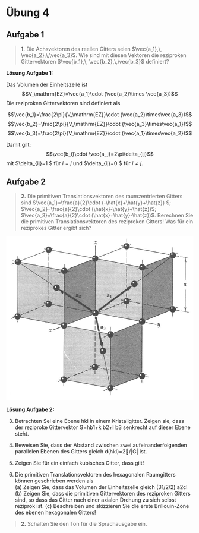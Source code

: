 <!--
author:   Claudia Funke

email:    claudia.funke@physik.tu-freiberg.de

version:  0.0.1

language: de

narrator: Deutsch Female

comment:  Struktur der Materie Übung 4
-->


# Übung 4

## Aufgabe 1
> __1.__ 	Die Achsvektoren des reellen Gitters seien $\vec{a_1},\, \vec{a_2},\,\vec{a_3}$. Wie sind mit diesen Vektoren die reziproken Gittervektoren $\vec{b_1},\, \vec{b_2},\,\vec{b_3}$   definiert? 

**Lösung Aufgabe 1:**

Das Volumen der Einheitszelle ist 
$$V_\mathrm{EZ}=\vec{a_1}\cdot (\vec{a_2}\times \vec{a_3})$$
Die reziproken Gittervektoren sind definiert als 

$$\vec{b_1}=\frac{2\pi}{V_\mathrm{EZ}}\cdot (\vec{a_2}\times\vec{a_3})$$
$$\vec{b_2}=\frac{2\pi}{V_\mathrm{EZ}}\cdot (\vec{a_3}\times\vec{a_1})$$
$$\vec{b_3}=\frac{2\pi}{V_\mathrm{EZ}}\cdot (\vec{a_1}\times\vec{a_2})$$

Damit gilt: 
$$\vec{b_i}\cdot \vec{a_j}=2\pi\delta_{ij}$$
mit 
$\delta_{ij}=1 $ für $i=j$ und $\delta_{ij}=0 $  für $i\ne j$.

## Aufgabe 2
>__2.__ 	Die primitiven Translationsvektoren des raumzentrierten Gitters sind $\vec{a_1}=\frac{a}{2}\cdot (-\hat{x}+\hat{y}+\hat{z}) $; $\vec{a_2}=\frac{a}{2}\cdot (\hat{x}-\hat{y}+\hat{z})$; $\vec{a_3}=\frac{a}{2}\cdot (\hat{x}+\hat{y}-\hat{z})$. 
Berechnen Sie die primitiven Translationsvektoren des reziproken Gitters! Was für ein reziprokes Gitter ergibt sich?

![bcc-Gitter, primitive Basis](media/bccprimitiveBasis.jpg
)



**Lösung Aufgabe 2:**







3.	Betrachten Sei eine Ebene hkl in einem Kristallgitter. Zeigen sie, dass der reziproke Gittervektor G=hb1+k b2+l b3 senkrecht auf dieser Ebene steht.

4.	Beweisen Sie, dass der Abstand zwischen zwei aufeinanderfolgenden parallelen Ebenen des Gitters gleich d(hkl)=2/|G| ist.
5.	Zeigen Sie für ein einfach kubisches Gitter, dass   gilt!
6.	Die primitiven Translationsvektoren des hexagonalen Raumgitters können geschrieben werden als  
(a) Zeigen Sie, dass das Volumen der Einheitszelle gleich (31/2/2) a2c! 
(b) Zeigen Sie, dass   die primitiven Gittervektoren des reziproken Gitters sind, so dass das Gitter nach einer axialen Drehung zu sich selbst reziprok ist.
(c) Beschreiben und skizzieren Sie die erste Brillouin-Zone des ebenen hexagonalen Gitters!

>
> __2.__ Schalten Sie den Ton für die Sprachausgabe ein.